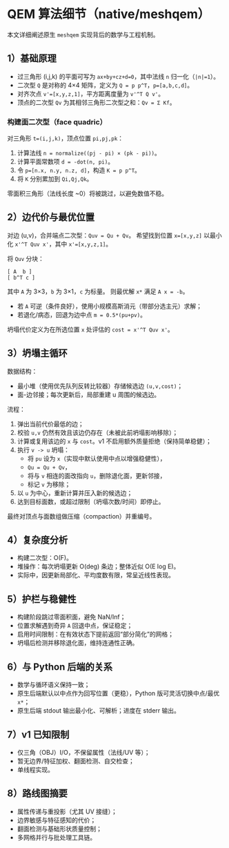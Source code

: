 # QEM 算法细节（native/meshqem）

本文详细阐述原生 `meshqem` 实现背后的数学与工程机制。

## 1）基础原理

- 过三角形 (i,j,k) 的平面可写为 `ax+by+cz+d=0`，其中法线 `n` 归一化（`|n|=1`）。
- 二次型 `Q` 是对称的 4×4 矩阵，定义为 `Q = p p^T`，`p=[a,b,c,d]`。
- 对齐次点 `v'=[x,y,z,1]`，平方距离度量为 `v'^T Q v'`。
- 顶点的二次型 `Qv` 为其相邻三角形二次型之和：`Qv = Σ Kf`。

### 构建面二次型（face quadric）
对三角形 `t=(i,j,k)`，顶点位置 `pi,pj,pk`：
1) 计算法线 `n = normalize((pj - pi) × (pk - pi))`。
2) 计算平面常数项 `d = -dot(n, pi)`。
3) 令 `p=[n.x, n.y, n.z, d]`，构造 `K = p p^T`。
4) 将 `K` 分别累加到 `Qi,Qj,Qk`。

零面积三角形（法线长度 ~0）将被跳过，以避免数值不稳。

## 2）边代价与最优位置

对边 (u,v)，合并端点二次型：`Quv = Qu + Qv`。
希望找到位置 `x=[x,y,z]` 以最小化 `x'^T Quv x'`，其中 `x'=[x,y,z,1]`。

将 `Quv` 分块：
```
[ A  b ]
[ b^T c ]
```
其中 `A` 为 3×3，`b` 为 3×1，`c` 为标量。
则最优解 `x*` 满足 `A x = -b`。

- 若 `A` 可逆（条件良好），使用小规模高斯消元（带部分选主元）求解；
- 若退化/病态，回退为边中点 `m = 0.5*(pu+pv)`。

坍塌代价定义为在所选位置 `x` 处评估的 `cost = x'^T Quv x'`。

## 3）坍塌主循环

数据结构：
- 最小堆（使用优先队列反转比较器）存储候选边 `(u,v,cost)`；
- 面-边邻接；每次更新后，局部重建 u 周围的候选边。

流程：
1) 弹出当前代价最低的边；
2) 校验 `u,v` 仍然有效且该边仍存在（未被此前坍塌影响移除）；
3) 计算或复用该边的 `x` 与 `cost`。v1 不启用额外质量拒绝（保持简单稳健）；
4) 执行 `v -> u` 坍塌：
   - 将 `pu` 设为 `x`（实现中默认使用中点以增强稳健性），
   - `Qu = Qu + Qv`，
   - 将与 `v` 相连的面改指向 `u`，删除退化面，更新邻接，
   - 标记 `v` 为移除；
5) 以 `u` 为中心，重新计算并压入新的候选边；
6) 达到目标面数，或超过限制（坍塌次数/时间）即停止。

最终对顶点与面数组做压缩（compaction）并重编号。

## 4）复杂度分析

- 构建二次型：O(F)。
- 堆操作：每次坍塌更新 O(deg) 条边；整体近似 O(E log E)。
- 实际中，因更新局部化、平均度数有限，常呈近线性表现。

## 5）护栏与稳健性

- 构建阶段跳过零面积面，避免 NaN/Inf；
- 位置求解遇到奇异 `A` 回退中点，保证稳定；
- 启用时间限制：在有效状态下提前返回“部分简化”的网格；
- 坍塌后检测并移除退化面，维持连通性正确。

## 6）与 Python 后端的关系

- 数学与循环语义保持一致；
- 原生后端默认以中点作为回写位置（更稳），Python 版可灵活切换中点/最优 `x*`；
- 原生后端 stdout 输出最小化、可解析；进度在 stderr 输出。

## 7）v1 已知限制

- 仅三角（OBJ）I/O，不保留属性（法线/UV 等）；
- 暂无边界/特征加权、翻面检测、自交检查；
- 单线程实现。

## 8）路线图摘要

- 属性传递与重投影（尤其 UV 接缝）；
- 边界敏感与特征感知的代价；
- 翻面检测与基础形状质量控制；
- 多网格并行与批处理工具链。
